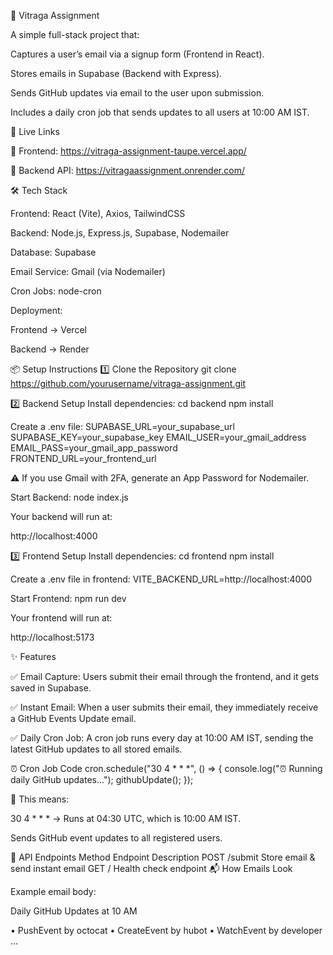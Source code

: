 📩 Vitraga Assignment

A simple full-stack project that:

Captures a user’s email via a signup form (Frontend in React).

Stores emails in Supabase (Backend with Express).

Sends GitHub updates via email to the user upon submission.

Includes a daily cron job that sends updates to all users at 10:00 AM IST.

🚀 Live Links

🔗 Frontend: https://vitraga-assignment-taupe.vercel.app/

🔗 Backend API: https://vitragaassignment.onrender.com/

🛠️ Tech Stack

Frontend: React (Vite), Axios, TailwindCSS

Backend: Node.js, Express.js, Supabase, Nodemailer

Database: Supabase

Email Service: Gmail (via Nodemailer)

Cron Jobs: node-cron

Deployment:

Frontend → Vercel

Backend → Render

📦 Setup Instructions
1️⃣ Clone the Repository
git clone https://github.com/yourusername/vitraga-assignment.git

2️⃣ Backend Setup
Install dependencies:
cd backend
npm install

Create a .env file:
SUPABASE_URL=your_supabase_url
SUPABASE_KEY=your_supabase_key
EMAIL_USER=your_gmail_address
EMAIL_PASS=your_gmail_app_password
FRONTEND_URL=your_frontend_url


⚠️ If you use Gmail with 2FA, generate an App Password for Nodemailer.

Start Backend:
node index.js


Your backend will run at:

http://localhost:4000

3️⃣ Frontend Setup
Install dependencies:
cd frontend
npm install

Create a .env file in frontend:
VITE_BACKEND_URL=http://localhost:4000

Start Frontend:
npm run dev


Your frontend will run at:

http://localhost:5173

✨ Features

✅ Email Capture:
Users submit their email through the frontend, and it gets saved in Supabase.

✅ Instant Email:
When a user submits their email, they immediately receive a GitHub Events Update email.

✅ Daily Cron Job:
A cron job runs every day at 10:00 AM IST, sending the latest GitHub updates to all stored emails.

⏰ Cron Job Code
cron.schedule("30 4 * * *", () => {
  console.log("⏰ Running daily GitHub updates...");
  githubUpdate();
});


📝 This means:

30 4 * * * → Runs at 04:30 UTC, which is 10:00 AM IST.

Sends GitHub event updates to all registered users.

📡 API Endpoints
Method	Endpoint	Description
POST	/submit	Store email & send instant email
GET	/	Health check endpoint
📬 How Emails Look

Example email body:

Daily GitHub Updates at 10 AM

• PushEvent by octocat
• CreateEvent by hubot
• WatchEvent by developer
...